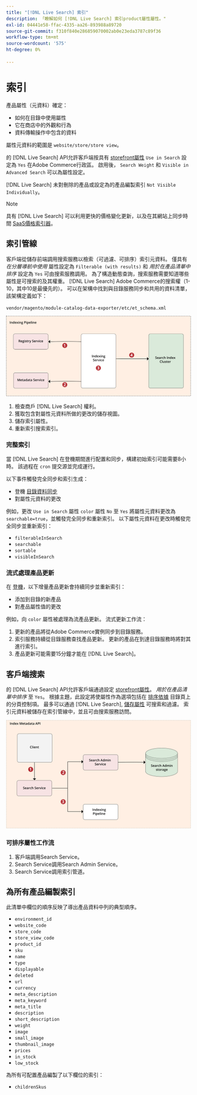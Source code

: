 ```yaml
---
title: "[!DNL Live Search] 索引"
description: 「瞭解如何 [!DNL Live Search] 索引product屬性屬性。"
exl-id: 04441e58-ffac-4335-aa26-893988a89720
source-git-commit: f310f840e286859070002ab0e23eda3787c89f36
workflow-type: tm+mt
source-wordcount: '575'
ht-degree: 0%

---
```


# 索引

產品屬性（元資料）確定：

* 如何在目錄中使用屬性
* 它在商店中的外觀和行為
* 資料傳輸操作中包含的資料

屬性元資料的範圍是 `website/store/store view`。

的 [!DNL Live Search] API允許客戶端按具有 [storefront屬性](https://experienceleague.adobe.com/docs/commerce-admin/catalog/product-attributes/product-attributes.html) `Use in Search` 設定為 `Yes` 在Adobe Commerce行政區。 啟用後， `Search Weight` 和 `Visible in Advanced Search` 可以為屬性設定。

[!DNL Live Search] 未對刪除的產品或設定為的產品編製索引 `Not Visible Individually`。

>[!NOTE]
>
> 具有 [!DNL Live Search] 可以利用更快的價格變化更新，以及在其網站上同步時間 [SaaS價格索引器](../price-index/index.md)。

## 索引管線

客戶端從儲存前端調用搜索服務以檢索（可過濾、可排序）索引元資料。 僅具有 *在分層導航中使用* 屬性設定為 `Filterable (with results)` 和 *用於在產品清單中排序* 設定為 `Yes` 可由搜索服務調用。
為了構造動態查詢，搜索服務需要知道哪些屬性是可搜索的及其權重。 [!DNL Live Search] Adobe Commerce的搜索權（1-10，其中10是最優先的）。 可以在架構中找到與目錄服務同步和共用的資料清單，該架構定義如下：

`vendor/magento/module-catalog-data-exporter/etc/et_schema.xml`

![[!DNL Live Search] 索引客戶端搜索圖](assets/indexing-pipeline.svg)

1. 檢查商戶 [!DNL Live Search] 權利。
1. 獲取包含對屬性元資料所做的更改的儲存視圖。
1. 儲存索引屬性。
1. 重新索引搜索索引。

### 完整索引

當 [!DNL Live Search] 在登機期間進行配置和同步，構建初始索引可能需要8小時。 該過程在 `cron` 提交源並完成運行。

以下事件觸發完全同步和索引生成：

* 登機 [目錄資料同步](install.md#synchronize-catalog-data)
* 對屬性元資料的更改

例如，更改 `Use in Search` 屬性 `color` 屬性 `No` 至 `Yes` 將屬性元資料更改為 `searchable=true`，並觸發完全同步和重新索引。 以下屬性元資料在更改時觸發完全同步並重新索引：

* `filterableInSearch`
* `searchable`
* `sortable`
* `visibleInSearch`

### 流式處理產品更新

在 [登機](install.md#synchronize-catalog-data)，以下增量產品更新會持續同步並重新索引：

* 添加到目錄的新產品
* 對產品屬性值的更改

例如，向 `color` 屬性被處理為流產品更新。
流式更新工作流：

1. 更新的產品將從Adobe Commerce實例同步到目錄服務。
1. 索引服務持續從目錄服務查找產品更新。 更新的產品在到達目錄服務時將對其進行索引。
1. 產品更新可能需要15分鐘才能在 [!DNL Live Search]。

## 客戶端搜索

的 [!DNL Live Search] API允許客戶端通過設定 [storefront屬性](https://experienceleague.adobe.com/docs/commerce-admin/catalog/product-attributes/product-attributes.html)。 *用於在產品清單中排序* 至 `Yes`。 根據主題，此設定將使屬性作為選項包括在 [排序依據](https://experienceleague.adobe.com/docs/commerce-admin/catalog/catalog/navigation/navigation.html) 目錄頁上的分頁控制項。 最多可以通過 [!DNL Live Search], [儲存屬性](https://experienceleague.adobe.com/docs/commerce-admin/catalog/product-attributes/product-attributes.html) 可搜索和過濾。
索引元資料被儲存在索引管線中，並且可由搜索服務訪問。

![[!DNL Live Search] 索引元資料API圖](assets/index-metadata-api.svg)

### 可排序屬性工作流

1. 客戶端調用Search Service。
1. Search Service調用Search Admin Service。
1. Search Service調用索引管道。

## 為所有產品編製索引

此清單中欄位的順序反映了導出產品資料中列的典型順序。

* `environment_id`
* `website_code`
* `store_code`
* `store_view_code`
* `product_id`
* `sku`
* `name`
* `type`
* `displayable`
* `deleted`
* `url`
* `currency`
* `meta_description`
* `meta_keyword`
* `meta_title`
* `description`
* `short_description`
* `weight`
* `image`
* `small_image`
* `thumbnail_image`
* `prices`
* `in_stock`
* `low_stock`

為所有可配置產品編製了以下欄位的索引：

* `childrenSkus`
